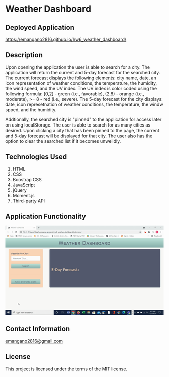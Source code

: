 # Weather Dashboard

## Deployed Application
https://emangano2816.github.io/hw6_weather_dashboard/

## Description
Upon opening the application the user is able to search for a city.  The application will return the current and 5-day forecast for the searched city.  The current forecast displays the following elements: city name, date, an icon representation of weather conditions, the temperature, the humidity, the wind speed, and the UV index.  The UV index is color coded using the following formula:  [0,2] - green (i.e., favorable), (2,8) - orange (i.e., moderate), >= 8 - red (i.e., severe).  The 5-day forecast for the city displays: date, icon represetnation of weather conditions, the temperature, the windw spped, and the humidity.

Addtionally, the searched city is "pinned" to the application for access later on using localStorage.  The user is able to search for as many cities as desired.  Upon clicking a city that has been pinned to the page, the current and 5-day forecast will be displayed for that city.  The user also has the option to clear the searched list if it becomes unweildly. 

## Technologies Used
1. HTML
2. CSS
3. Boostrap CSS
4. JavaScript
5. jQuery
6. Moment.js
7. Third-party API

## Application Functionality
![weather_dashboard.](./assets/images/hw6_weather_dashboard.demo.gif)

## Contact Information
emangano2816@gmail.com

## License
This project is licensed under the terms of the MIT license.
